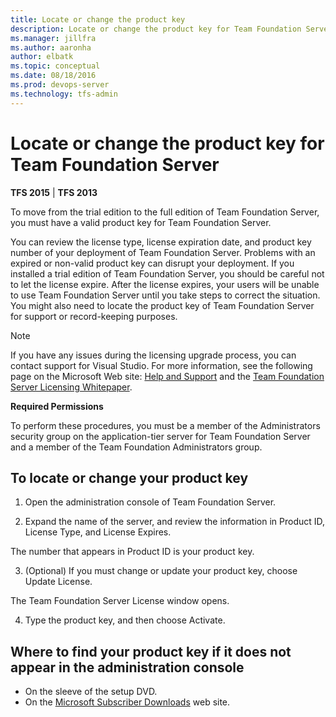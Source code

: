 ```yaml
---
title: Locate or change the product key
description: Locate or change the product key for Team Foundation Server
ms.manager: jillfra
ms.author: aaronha
author: elbatk
ms.topic: conceptual
ms.date: 08/18/2016
ms.prod: devops-server
ms.technology: tfs-admin
---
```


# Locate or change the product key for Team Foundation Server

**TFS 2015** | **TFS 2013**


To move from the trial edition to the full edition of Team Foundation Server, you must have a valid product key for Team Foundation Server. 

You can review the license type, license expiration date, and product key number of your deployment of Team Foundation Server. Problems with an expired or non-valid product key can disrupt your deployment. If you installed a trial edition of Team Foundation Server, you should be careful not to let the license expire. After the license expires, your users will be unable to use Team Foundation Server until you take steps to correct the situation. You might also need to locate the product key of Team Foundation Server for support or record-keeping purposes.

> [!NOTE]
> If you have any issues during the licensing upgrade process, you can contact support for Visual Studio. For more information, see the following page on the Microsoft Web site: [Help and Support](http://go.microsoft.com/fwlink/?linkid=108287) and the [Team Foundation Server Licensing Whitepaper](http://go.microsoft.com/fwlink/?LinkID=253211).

**Required Permissions**

To perform these procedures, you must be a member of the Administrators security group on the application-tier server for Team Foundation Server and a member of the Team Foundation Administrators group.

## To locate or change your product key

1. Open the administration console of Team Foundation Server.

2. Expand the name of the server, and review the information in Product ID, License Type, and License Expires.

  The number that appears in Product ID is your product key.

3. (Optional) If you must change or update your product key, choose Update License.

  The Team Foundation Server License window opens.

4. Type the product key, and then choose Activate.


## Where to find your product key if it does not appear in the administration console

  * On the sleeve of the setup DVD.
  * On the [Microsoft Subscriber Downloads](http://go.microsoft.com/fwlink/?LinkId=206363) web site.

